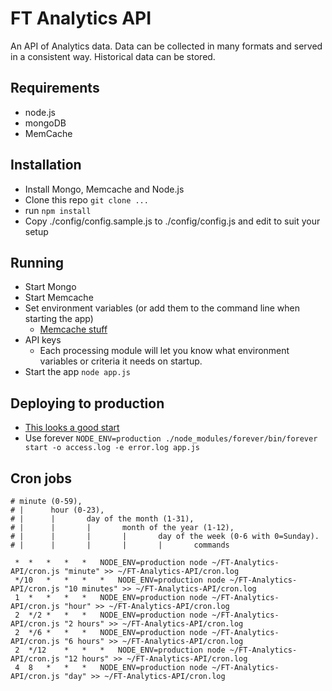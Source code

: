 FT Analytics API
================

An API of Analytics data. Data can be collected in many formats and served in a consistent way. Historical data can be stored.

Requirements
------------
- node.js
- mongoDB
- MemCache

Installation
------------
- Install Mongo, Memcache and Node.js
- Clone this repo `git clone ...`
- run `npm install`
- Copy ./config/config.sample.js to ./config/config.js and edit to suit your setup

Running
-------
- Start Mongo
- Start Memcache
- Set environment variables (or add them to the command line when starting the app)
  - [Memcache stuff](https://github.com/alevy/memjs#configuration)
- API keys
  - Each processing module will let you know what environment variables or criteria it needs on startup.
- Start the app `node app.js`

Deploying to production
-----------------------
- [This looks a good start ](http://blog.argteam.com/coding/hardening-node-js-for-production-part-2-using-nginx-to-avoid-node-js-load/)
- Use forever `NODE_ENV=production ./node_modules/forever/bin/forever start -o access.log -e error.log app.js`

Cron jobs
---------
```
# minute (0-59),
# |      hour (0-23),
# |      |       day of the month (1-31),
# |      |       |       month of the year (1-12),
# |      |       |       |       day of the week (0-6 with 0=Sunday).
# |      |       |       |       |       commands

 *	*	*	*	*	NODE_ENV=production node ~/FT-Analytics-API/cron.js "minute" >> ~/FT-Analytics-API/cron.log
 */10	*	*	*	*	NODE_ENV=production node ~/FT-Analytics-API/cron.js "10 minutes" >> ~/FT-Analytics-API/cron.log
 1	*	*	*	*	NODE_ENV=production node ~/FT-Analytics-API/cron.js "hour" >> ~/FT-Analytics-API/cron.log
 2	*/2	*	*	*	NODE_ENV=production node ~/FT-Analytics-API/cron.js "2 hours" >> ~/FT-Analytics-API/cron.log
 2	*/6	*	*	*	NODE_ENV=production node ~/FT-Analytics-API/cron.js "6 hours" >> ~/FT-Analytics-API/cron.log
 2	*/12	*	*	*	NODE_ENV=production node ~/FT-Analytics-API/cron.js "12 hours" >> ~/FT-Analytics-API/cron.log
 4	8	*	*	*	NODE_ENV=production node ~/FT-Analytics-API/cron.js "day" >> ~/FT-Analytics-API/cron.log
```
